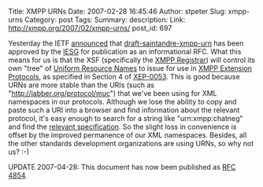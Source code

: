 Title: XMPP URNs
Date: 2007-02-28 16:45:46
Author: stpeter
Slug: xmpp-urns
Category: post
Tags: 
Summary: description:
Link: http://xmpp.org/2007/02/xmpp-urns/
post_id: 697


Yesterday the IETF [announced](http://www1.ietf.org/mail-archive/web/ietf-announce/current/msg03462.html) that [draft-saintandre-xmpp-urn](http://www.xmpp.org/internet-drafts/draft-saintandre-xmpp-urn-03.html) has been approved by the [IESG](http://www.ietf.org/iesg.html) for publication as an informational RFC. What this means for us is that the XSF (specifically the [XMPP Registrar](http://www.xmpp.org/registrar/)) will control its own "tree" of [Uniform Resource Names](http://www.ietf.org/rfc/rfc2141.txt) to issue for use in [XMPP Extension Protocols](http://www.xmpp.org/extensions/), as specified in Section 4 of [XEP-0053](http://www.xmpp.org/extensions/xep-0053.html). This is good because URNs are more stable than the URIs (such as "http://jabber.org/protocol/muc") that we've been using for XML namespaces in our protocols. Although we lose the ability to copy and paste such a URI into a browser and find information about the relevant protocol, it's easy enough to search for a string like "urn:xmpp:chatneg" and find the [relevant specification](http://www.xmpp.org/extensions/xep-0155.html). So the slight loss in convenience is offset by the improved permanence of our XML namespaces. Besides, all the other standards development organizations are using URNs, so why not us? :-)

UPDATE 2007-04-28: This document has now been published as [RFC 4854](http://www.rfc-editor.org/rfc/rfc4854.txt).
